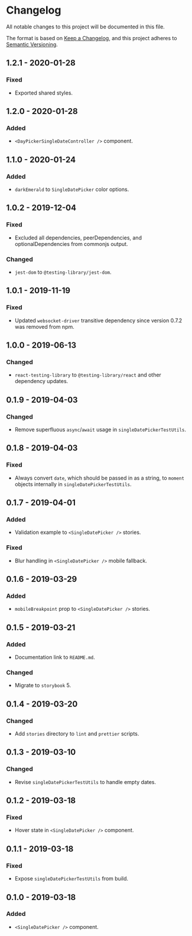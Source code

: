 # Changelog

All notable changes to this project will be documented in this file.

The format is based on [Keep a Changelog](https://keepachangelog.com/en/1.0.0/),
and this project adheres to [Semantic Versioning](https://semver.org/spec/v2.0.0.html).

## 1.2.1 - 2020-01-28

### Fixed

- Exported shared styles.

## 1.2.0 - 2020-01-28

### Added

- `<DayPickerSingleDateController />` component.

## 1.1.0 - 2020-01-24

### Added

- `darkEmerald` to `SingleDatePicker` color options.

## 1.0.2 - 2019-12-04

### Fixed

- Excluded all dependencies, peerDependencies, and optionalDependencies from commonjs output.

### Changed

- `jest-dom` to `@testing-library/jest-dom`.

## 1.0.1 - 2019-11-19

### Fixed

- Updated `websocket-driver` transitive dependency since version 0.7.2 was removed from npm.

## 1.0.0 - 2019-06-13

### Changed

- `react-testing-library` to `@testing-library/react` and other dependency updates.

## 0.1.9 - 2019-04-03

### Changed

- Remove superfluous `async`/`await` usage in `singleDatePickerTestUtils`.

## 0.1.8 - 2019-04-03

### Fixed

- Always convert `date`, which should be passed in as a string, to `moment` objects internally in `singleDatePickerTestUtils`.

## 0.1.7 - 2019-04-01

### Added

- Validation example to `<SingleDatePicker />` stories.

### Fixed

- Blur handling in `<SingleDatePicker />` mobile fallback.

## 0.1.6 - 2019-03-29

### Added

- `mobileBreakpoint` prop to `<SingleDatePicker />` stories.

## 0.1.5 - 2019-03-21

### Added

- Documentation link to `README.md`.

### Changed

- Migrate to `storybook` 5.

## 0.1.4 - 2019-03-20

### Changed

- Add `stories` directory to `lint` and `prettier` scripts.

## 0.1.3 - 2019-03-10

### Changed

- Revise `singleDatePickerTestUtils` to handle empty dates.

## 0.1.2 - 2019-03-18

### Fixed

- Hover state in `<SingleDatePicker />` component.

## 0.1.1 - 2019-03-18

### Fixed

- Expose `singleDatePickerTestUtils` from build.

## 0.1.0 - 2019-03-18

### Added

- `<SingleDatePicker />` component.
